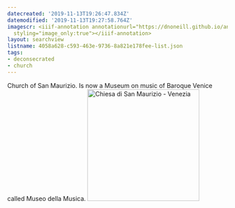 ```yaml
---
datecreated: '2019-11-13T19:26:47.834Z'
datemodified: '2019-11-13T19:27:58.764Z'
imagescr: <iiif-annotation annotationurl="https://dnoneill.github.io/annotate/annotations/8905b9f2-064b-11ea-bcae-f260ca5efb3d.json"
  styling="image_only:true"></iiif-annotation>
layout: searchview
listname: 4058a628-c593-463e-9736-8a821e178fee-list.json
tags:
- deconsecrated
- church
---
```

Church of San Maurizio. Is now a Museum on music of Baroque Venice called Museo della Musica.
<a title="San Maurizio
 [CC BY-SA 4.0 (https://creativecommons.org/licenses/by-sa/4.0)], via Wikimedia Commons" href="https://commons.wikimedia.org/wiki/File:Chiesa_di_San_Maurizio_-_Venezia.jpg"><img width="256" alt="Chiesa di San Maurizio - Venezia" src="https://upload.wikimedia.org/wikipedia/commons/thumb/6/67/Chiesa_di_San_Maurizio_-_Venezia.jpg/256px-Chiesa_di_San_Maurizio_-_Venezia.jpg"></a>